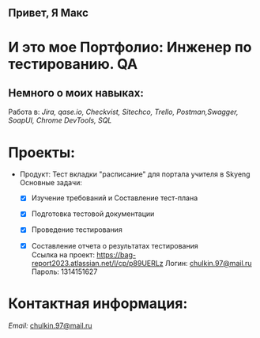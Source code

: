 ## Привет, Я Макс
# И это мое Портфолио: Инженер по тестированию. QA
## Немного о моих навыках:
Работа в: *Jira, qase.io, Checkvist, Sitechco, Trello, Postman,Swagger,*  
*SoapUI, Chrome DevTools, SQL*

# Проекты:
- Продукт: Тест вкладки "расписание" для портала учителя в Skyeng
  Основные задачи:
  - [x] Изучение требований и Составление тест-плана
  - [x] Подготовка тестовой документации
  - [x] Проведение тестирования
  - [x] Составление отчета о результатах тестирования  
 Ссылка на проект: https://bag-report2023.atlassian.net/l/cp/p89UERLz
Логин:  chulkin.97@mail.ru
Пароль:  1314151627



# Контактная информация:  
*Email:* chulkin.97@mail.ru
